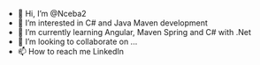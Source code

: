 - 👋 Hi, I’m @Nceba2
- 👀 I’m interested in C# and Java Maven development
- 🌱 I’m currently learning Angular, Maven Spring and C# with .Net
- 💞️ I’m looking to collaborate on ...
- 📫 How to reach me LinkedIn

<!---
Nceba2/Nceba2 is a ✨ special ✨ repository because its `README.md` (this file) appears on your GitHub profile.
You can click the Preview link to take a look at your changes.
--->
